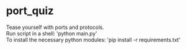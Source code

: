 # port_quiz
Tease yourself with ports and protocols.  
Run script in a shell: 'python main.py'  
To install the necessary python modules: 'pip install -r requirements.txt'
